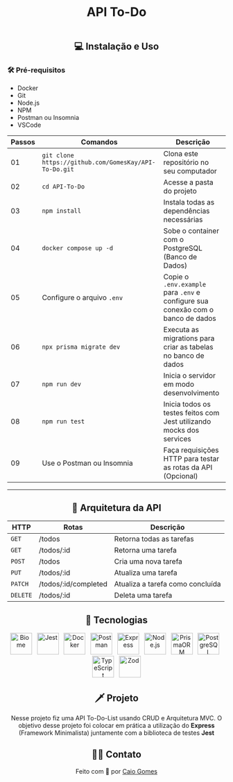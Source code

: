 <h1 align="center">API To-Do</h1>

<img src="https://github.com/user-attachments/assets/f25877eb-0b9c-4fe9-850b-e0b73004f9e1" alt="" />

  <h2 align="center"> 💻 Instalação e Uso</h2>

  ### 🛠️ Pré-requisitos
  - Docker
  - Git
  - Node.js
  - NPM
  - Postman ou Insomnia
  - VSCode

<div align="center">

  | Passos | Comandos | Descrição |
  | --- | --- | --- |
  | 01 | `git clone https://github.com/GomesKay/API-To-Do.git` | Clona este repositório no seu computador |
  | 02 | `cd API-To-Do` | Acesse a pasta do projeto |
  | 03 | `npm install` | Instala todas as dependências necessárias |
  | 04 | `docker compose up -d` | Sobe o container com o PostgreSQL (Banco de Dados) |
  | 05 | Configure o arquivo `.env` | Copie o `.env.example` para `.env` e configure sua conexão com o banco de dados |
  | 06 | `npx prisma migrate dev` | Executa as migrations para criar as tabelas no banco de dados |
  | 07 | `npm run dev` | Inicia o servidor em modo desenvolvimento |
  | 08 | `npm run test` | Inicia todos os testes feitos com Jest utilizando mocks dos services |
  | 09 | Use o Postman ou Insomnia | Faça requisições HTTP para testar as rotas da API (Opcional) |
  
  ---

  ## 🔧 Arquitetura da API

  | HTTP | Rotas | Descrição |
  | --- | --- | --- |
  | `GET` | /todos | Retorna todas as tarefas |
  | `GET` | /todos/:id | Retorna uma tarefa |
  | `POST` | /todos | Cria uma nova tarefa |
  | `PUT` | /todos/:id | Atualiza uma tarefa |
  | `PATCH` | /todos/:id/completed | Atualiza a tarefa como concluída |
  | `DELETE` | /todos/:id | Deleta uma tarefa |

  ## 🚀 Tecnologias
  <img title="Biome" src="https://github.com/user-attachments/assets/ca50003f-5d35-4299-9474-30b305ae07cb" alt="Biome" width="50" /> &nbsp;
  <img title="Jest" src="https://cdn.jsdelivr.net/gh/devicons/devicon@latest/icons/jest/jest-plain.svg" alt="Jest" width="50" /> &nbsp;
  <img title="Docker" src="https://cdn.jsdelivr.net/gh/devicons/devicon@latest/icons/docker/docker-original.svg" alt="Docker" width="50" /> &nbsp;
  <img title="Postman" src="https://cdn.jsdelivr.net/gh/devicons/devicon@latest/icons/postman/postman-original.svg" alt="Postman" width="50" /> &nbsp;
  <img title="Express" src="https://cdn.jsdelivr.net/gh/devicons/devicon@latest/icons/express/express-original.svg" alt="Express" width="50" /> &nbsp;
  <img title="Node.js" src="https://cdn.jsdelivr.net/gh/devicons/devicon@latest/icons/nodejs/nodejs-original.svg" alt="Node.js" width="50" /> &nbsp;
  <img title="PrismaORM" src="https://cdn.jsdelivr.net/gh/devicons/devicon@latest/icons/prisma/prisma-original.svg" alt="PrismaORM" width="50" /> &nbsp;
  <img title="PostgreSQL" src="https://cdn.jsdelivr.net/gh/devicons/devicon@latest/icons/postgresql/postgresql-original.svg" alt="PostgreSQL" width="50" /> &nbsp;
  <img title="TypeScript" src="https://cdn.jsdelivr.net/gh/devicons/devicon@latest/icons/typescript/typescript-original.svg" alt="TypeScript" width="50" /> &nbsp;
  <img title="Zod" src="https://github.com/user-attachments/assets/bb33ed33-2e91-473c-9494-41386bf5111f" alt="Zod" width="50" />

  ## 🗡️ Projeto
  <p>Nesse projeto fiz uma API To-Do-List usando CRUD e Arquitetura MVC. O objetivo desse projeto foi colocar em prática a utilização do <b>Express</b> (Framework Minimalista) juntamente com a biblioteca de testes <b>Jest</b></p>

  ## 👨‍💻 Contato
  Feito com 🖤 por [Caio Gomes](https://github.com/GomesKay)
  
</div>
